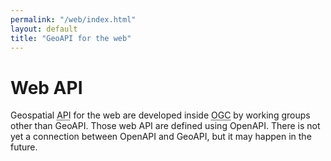 ```yaml
---
permalink: "/web/index.html"
layout: default
title: "GeoAPI for the web"
---
```


# Web API

Geospatial <abbr title="Application Programming Interface">API</abbr> for the web are developed
inside <abbr title="Open Geospatial Consortium">OGC</abbr> by working groups other than GeoAPI.
Those web <abbr>API</abbr> are defined using OpenAPI.
There is not yet a connection between OpenAPI and GeoAPI, but it may happen in the future.
